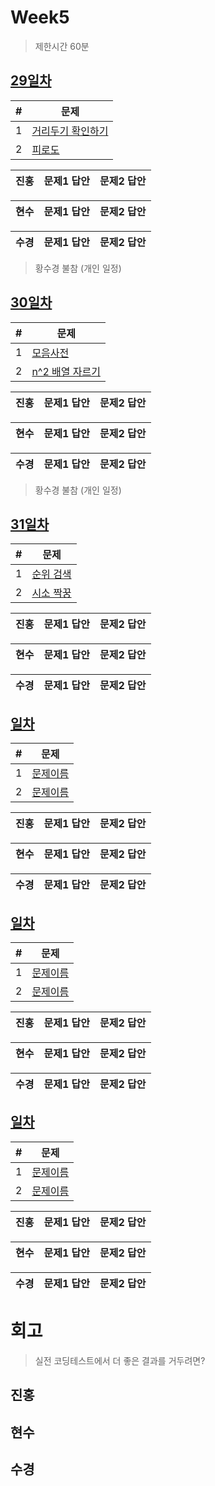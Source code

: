# Week5

> 제한시간 60분

## [29일차](Day29)

| #   | 문제                 |
| --- | -------------------- |
| 1   | [거리두기 확인하기](https://school.programmers.co.kr/learn/courses/30/lessons/81302) |
| 2   | [피로도](https://school.programmers.co.kr/learn/courses/30/lessons/87946) |

| **진홍** | 문제1 답안 | 문제2 답안 |
| ------ | ---------- | ---------- |

| **현수** | 문제1 답안 | 문제2 답안 |
| ------ | ---------- | ---------- |

| **수경** | 문제1 답안 | 문제2 답안 |
| ------ | ---------- | ---------- |

<!-- 불참 시 작성 -->

> 황수경 불참 (개인 일정)

## [30일차](Day30)

| #   | 문제                 |
| --- | -------------------- |
| 1   | [모음사전](https://school.programmers.co.kr/learn/courses/30/lessons/84512) |
| 2   | [n^2 배열 자르기](https://school.programmers.co.kr/learn/courses/30/lessons/87390) |

| **진홍** | 문제1 답안 | 문제2 답안 |
| ------ | ---------- | ---------- |

| **현수** | 문제1 답안 | 문제2 답안 |
| ------ | ---------- | ---------- |

| **수경** | 문제1 답안 | 문제2 답안 |
| ------ | ---------- | ---------- |

<!-- 불참 시 작성 -->

> 황수경 불참 (개인 일정)

## [31일차](Day31)

| #   | 문제                 |
| --- | -------------------- |
| 1   | [순위 검색](https://school.programmers.co.kr/learn/courses/30/lessons/72412) |
| 2   | [시소 짝꿍](https://school.programmers.co.kr/learn/courses/30/lessons/152996) |

| **진홍** | 문제1 답안 | 문제2 답안 |
| ------ | ---------- | ---------- |

| **현수** | 문제1 답안 | 문제2 답안 |
| ------ | ---------- | ---------- |

| **수경** | 문제1 답안 | 문제2 답안 |
| ------ | ---------- | ---------- |

<!-- 불참 시 작성 -->
<!--
> 홍길동 불참 (컨디션 난조)
-->

## [일차](Day)

| #   | 문제                 |
| --- | -------------------- |
| 1   | [문제이름](문제링크) |
| 2   | [문제이름](문제링크) |

| **진홍** | 문제1 답안 | 문제2 답안 |
| ------ | ---------- | ---------- |

| **현수** | 문제1 답안 | 문제2 답안 |
| ------ | ---------- | ---------- |

| **수경** | 문제1 답안 | 문제2 답안 |
| ------ | ---------- | ---------- |

<!-- 불참 시 작성 -->
<!--
> 홍길동 불참 (컨디션 난조)
-->

## [일차](Day)

| #   | 문제                 |
| --- | -------------------- |
| 1   | [문제이름](문제링크) |
| 2   | [문제이름](문제링크) |

| **진홍** | 문제1 답안 | 문제2 답안 |
| ------ | ---------- | ---------- |

| **현수** | 문제1 답안 | 문제2 답안 |
| ------ | ---------- | ---------- |

| **수경** | 문제1 답안 | 문제2 답안 |
| ------ | ---------- | ---------- |

<!-- 불참 시 작성 -->
<!--
> 홍길동 불참 (컨디션 난조)
-->

## [일차](Day)

| #   | 문제                 |
| --- | -------------------- |
| 1   | [문제이름](문제링크) |
| 2   | [문제이름](문제링크) |

| **진홍** | 문제1 답안 | 문제2 답안 |
| ------ | ---------- | ---------- |

| **현수** | 문제1 답안 | 문제2 답안 |
| ------ | ---------- | ---------- |

| **수경** | 문제1 답안 | 문제2 답안 |
| ------ | ---------- | ---------- |

<!-- 불참 시 작성 -->
<!--
> 홍길동 불참 (컨디션 난조)
-->


# 회고

> 실전 코딩테스트에서 더 좋은 결과를 거두려면?

## 진홍

## 현수

## 수경
